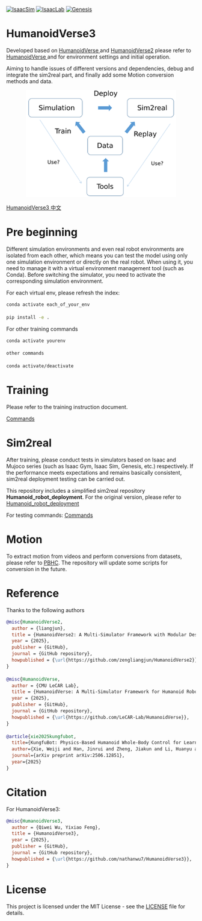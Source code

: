 [![IsaacSim](https://img.shields.io/badge/IsaacSim-4.5.0-silver.svg)](https://docs.omniverse.nvidia.com/isaacsim/latest/overview.html)
[![IsaacLab](https://img.shields.io/badge/IsaacLab-2.0.2-silver)](https://isaac-sim.github.io/IsaacLab/)
[![Genesis](https://img.shields.io/badge/Genesis-blue.svg)](https://github.com/Genesis-Embodied-AI/Genesis)

# HumanoidVerse3 
Developed based on [HumanoidVerse ](README_V1.md) and [HumanoidVerse2](README_V2.md) please refer to [HumanoidVerse ](README_HumanoidVerse.md) and for environment settings and initial operation.  

Aiming to handle issues of different versions and dependencies, debug and integrate the sim2real part, and finally add some Motion conversion methods and data.

<p align="center">
  <img width="400" src="pics/framework.png">
</p>

[HumanoidVerse3 中文 ](README_V3_zh.md)

# Pre beginning
Different simulation environments and even real robot environments are isolated from each other, which means you can test the model using only one simulation environment or directly on the real robot. When using it, you need to manage it with a virtual environment management tool (such as Conda). Before switching the simulator, you need to activate the corresponding simulation environment.

For each virtual env, please refresh the index:
```bash
conda activate each_of_your_env

pip install -e .
```

For other training commands
```bash
conda activate yourenv

other commands

conda activate/deactivate
```

# Training
Please refer to the training instruction document.

[Commands](Commands.md)


# Sim2real
After training, please conduct tests in simulators based on Isaac and Mujoco series (such as Isaac Gym, Isaac Sim, Genesis, etc.) respectively. If the performance meets expectations and remains basically consistent, sim2real deployment testing can be carried out.

This repository includes a simplified sim2real repository **Humanoid_robot_deployment**. For the original version, please refer to
[Humanoid_robot_deployment](https://github.com/YixFeng/Humanoid_robot_deployment)

For testing commands:
[Commands](Commands.md)


# Motion
To extract motion from videos and perform conversions from datasets, please refer to [PBHC](https://github.com/TeleHuman/PBHC).
The repository will update some scripts for conversion in the future.

# Reference
Thanks to the following authors

```bibtex
@misc{HumanoidVerse2,
  author = {liangjun},
  title = {HumanoidVerse2: A Multi-Simulator Framework with Modular Design for Humanoid Robot Sim-to-Real Learning},
  year = {2025},
  publisher = {GitHub},
  journal = {GitHub repository},
  howpublished = {\url{https://github.com/zengliangjun/HumanoidVerse2}},
}

@misc{HumanoidVerse,
  author = {CMU LeCAR Lab},
  title = {HumanoidVerse: A Multi-Simulator Framework for Humanoid Robot Sim-to-Real Learning},
  year = {2025},
  publisher = {GitHub},
  journal = {GitHub repository},
  howpublished = {\url{https://github.com/LeCAR-Lab/HumanoidVerse}},
}

@article{xie2025kungfubot,
  title={KungfuBot: Physics-Based Humanoid Whole-Body Control for Learning Highly-Dynamic Skills},
  author={Xie, Weiji and Han, Jinrui and Zheng, Jiakun and Li, Huanyu and Liu, Xinzhe and Shi, Jiyuan and Zhang, Weinan and Bai, Chenjia and Li, Xuelong},
  journal={arXiv preprint arXiv:2506.12851},
  year={2025}
}
```
# Citation
For HumanoidVerse3:
```bibtex
@misc{HumanoidVerse3,
  author = {Qiwei Wu, Yixiao Feng},
  title = {HumanoidVerse3},
  year = {2025},
  publisher = {GitHub},
  journal = {GitHub repository},
  howpublished = {\url{https://github.com/nathanwu7/HumanoidVerse3}},
}
```
# License

This project is licensed under the MIT License - see the [LICENSE](LICENSE) file for details.



